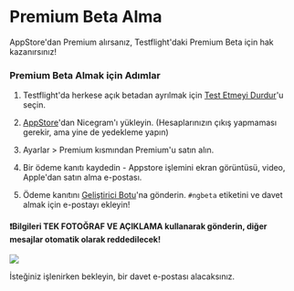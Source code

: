 # Premium Beta Alma
AppStore'dan Premium alırsanız, Testflight'daki Premium Beta için hak kazanırsınız!

### Premium Beta Almak için Adımlar

1) Testflight'da herkese açık betadan ayrılmak için [Test Etmeyi Durdur](https://i.imgur.com/JnTd94k.png)'u seçin.

2) [AppStore](https://itunes.apple.com/app/id1457369322)'dan Nicegram'ı yükleyin. (Hesaplarınızın çıkış yapmaması gerekir, ama yine de yedekleme yapın)

3) Ayarlar > Premium kısmından Premium'u satın alın.

4) Bir ödeme kanıtı kaydedin - Appstore işlemini ekran görüntüsü, video, Apple'dan satın alma e-postası.

5) Ödeme kanıtını [Geliştirici Botu](https://t.me/NicegramBetaBot)'na gönderin. `#ngbeta` etiketini ve davet almak için e-postayı ekleyin!

#### ❗️Bilgileri TEK FOTOĞRAF VE AÇIKLAMA kullanarak gönderin, diğer mesajlar otomatik olarak reddedilecek!
![](https://i.imgur.com/bpj4ZwS.png)

İsteğiniz işlenirken bekleyin, bir davet e-postası alacaksınız.